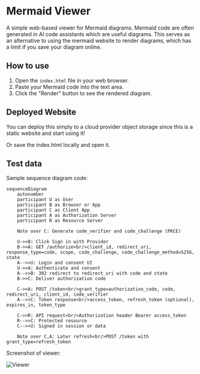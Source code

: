 # Mermaid Viewer

A simple web-based viewer for Mermaid diagrams.  Mermaid code are often generated in AI code assistants which are useful diagrams.  This serves as an alternative to using the mermaid website to render diagrams, which has a limit if you save your diagram online. 

## How to use

1.  Open the `index.html` file in your web browser.
2.  Paste your Mermaid code into the text area.
3.  Click the "Render" button to see the rendered diagram.

## Deployed Website

You can deploy this simply to a cloud provider object storage since this is a static website and start using it!

Or save the index.html locally and open it.

## Test data

Sample sequence diagram code:

```
sequenceDiagram
    autonumber
    participant U as User
    participant B as Browser or App
    participant C as Client App
    participant A as Authorization Server
    participant R as Resource Server

    Note over C: Generate code_verifier and code_challenge (PKCE)

    U->>B: Click Sign in with Provider
    B->>A: GET /authorize<br/>client_id, redirect_uri, response_type=code, scope, code_challenge, code_challenge_method=S256, state
    A-->>U: Login and consent UI
    U->>A: Authenticate and consent
    A-->>B: 302 redirect to redirect_uri with code and state
    B->>C: Deliver authorization code

    C->>A: POST /token<br/>grant_type=authorization_code, code, redirect_uri, client_id, code_verifier
    A-->>C: Token response<br/>access_token, refresh_token (optional), expires_in, token_type

    C->>R: API request<br/>Authorization header Bearer access_token
    R-->>C: Protected resource
    C-->>U: Signed in session or data

    Note over C,A: Later refresh<br/>POST /token with grant_type=refresh_token
```

Screenshot of viewer:

![Viewer](screenshot/screenshot.png "Viewer")
